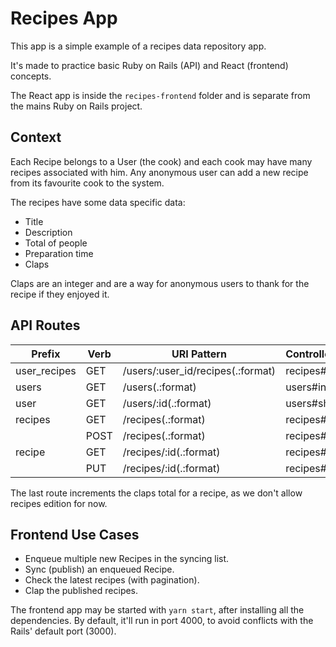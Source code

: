 # Recipes App

This app is a simple example of a recipes data repository app.

It's made to practice basic Ruby on Rails (API) and React (frontend) concepts.

The React app is inside the `recipes-frontend` folder and is separate from the
mains Ruby on Rails project.

## Context

Each Recipe belongs to a User (the cook) and each cook may have many recipes
associated with him. Any anonymous user can add a new recipe from its
favourite cook to the system.

The recipes have some data specific data:
- Title
- Description
- Total of people
- Preparation time
- Claps

Claps are an integer and are a way for anonymous users to thank for the recipe if
they enjoyed it.

## API Routes

| Prefix       | Verb | URI Pattern                       | Controller#Action |
|------------- |------|-----------------------------------|-------------------|
| user_recipes | GET  | /users/:user_id/recipes(.:format) | recipes#index     |
| users        | GET  | /users(.:format)                  | users#index       |
| user         | GET  | /users/:id(.:format)              | users#show        |
| recipes      | GET  | /recipes(.:format)                | recipes#index     |
|              | POST | /recipes(.:format)                | recipes#create    |
| recipe       | GET  | /recipes/:id(.:format)            | recipes#show      |
|              | PUT  | /recipes/:id(.:format)            | recipes#update    |

The last route increments the claps total for a recipe, as we don't allow
recipes edition for now.

## Frontend Use Cases

- Enqueue multiple new Recipes in the syncing list.
- Sync (publish) an enqueued Recipe.
- Check the latest recipes (with pagination).
- Clap the published recipes.

The frontend app may be started with `yarn start`, after installing all the dependencies.
By default, it'll run in port 4000, to avoid conflicts with the Rails' default port (3000).
